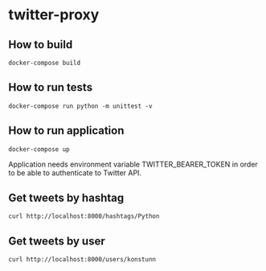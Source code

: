 # twitter-proxy

## How to build

```shell
docker-compose build
```

## How to run tests

```shell
docker-compose run python -m unittest -v 
```

## How to run application

```shell
docker-compose up
```

Application needs environment variable TWITTER_BEARER_TOKEN in order to be able to authenticate to Twitter API.

## Get tweets by hashtag
```shell
curl http://localhost:8000/hashtags/Python
```

## Get tweets by user
```shell
curl http://localhost:8000/users/konstunn
```
